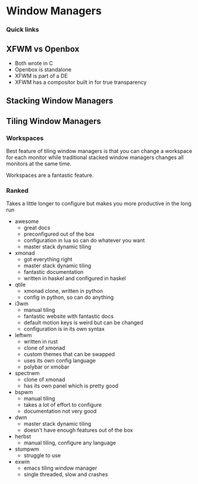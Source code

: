# Window Managers

### Quick links

## XFWM vs Openbox
* Both wrote in C
* Openbox is standalone
* XFWM is part of a DE
* XFWM has a compositor built in for true transparency

## Stacking Window Managers

## Tiling Window Managers

### Workspaces
Best feature of tiling window managers is that you can change a workspace for each monitor while 
traditional stacked window managers changes all monitors at the same time.

Workspaces are a fantastic feature.

### Ranked
Takes a little longer to configure but makes you more productive in the long run

* awesome
  * great docs
  * preconfigured out of the box
  * configuration in lua so can do whatever you want
  * master stack dynamic tiling
* xmonad
  * got everything right
  * master stack dynamic tiling
  * fantastic documentation
  * written in haskel and configured in haskel
* qtile
  * xmonad clone, written in python
  * config in python, so can do anything
* i3wm
  * manual tiling
  * fantastic website with fantastic docs
  * default motion keys is weird but can be changed
  * configuration is in its own syntax
* leftwm
  * written in rust
  * clone of xmonad
  * custom themes that can be swapped
  * uses its own config language
  * polybar or xmobar
* spectrwm
  * clone of xmonad
  * has its own panel which is pretty good
* bspwm
  * manual tiling
  * takes a lot of effort to configure
  * documentation not very good
* dwm
  * master stack dynamic tiling
  * doesn't have enough features out of the box
* herbst
  * manual tiling, configure any language
* stumpwm
  * struggle to use
* exwm
  * emacs tiling window manager
  * single threaded, slow and crashes

<!-- 
vim: ts=2:sw=2:sts=2
-->
